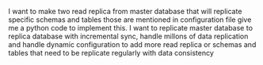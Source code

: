 I want to make two read replica from master database that will replicate specific schemas and tables those are mentioned in configuration file give me a python code to implement this. I want to replicate master database to replica database with incremental sync, handle millons of data replication and handle dynamic configuration to add more read replica or schemas and tables that need to be replicate regularly with data consistency